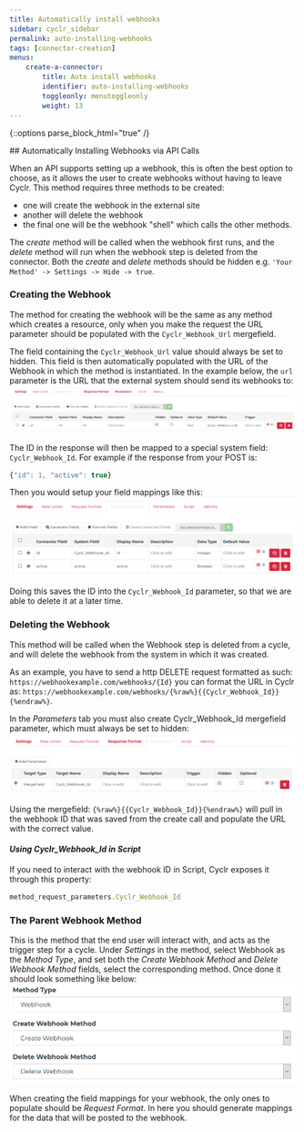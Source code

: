 ```yaml
---
title: Automatically install webhooks
sidebar: cyclr_sidebar
permalink: auto-installing-webhooks
tags: [connector-creation]
menus:
    create-a-connector:
        title: Auto install webhooks
        identifier: auto-installing-webhooks
        toggleonly: menutoggleonly
        weight: 13
---
```

{::options parse_block_html="true" /}
<section class="card">
## Automatically Installing Webhooks via API Calls

When an API supports setting up a webhook, this is often the best option to choose, as it allows the user to create webhooks without having to leave Cyclr.
This method requires three methods to be created:
* one will create the webhook in the external site
* another will delete the webhook
* the final one will be the webhook "shell" which calls the other methods.

The *create* method will be called when the webhook first runs, and the *delete* method will run when the webhook step is deleted from the connector. Both the *create* and *delete* methods should be hidden e.g. `'Your Method' -> Settings -> Hide -> true`.

### Creating the Webhook
The method for creating the webhook will be the same as any method which creates a resource, only when you make the request the URL parameter should be populated with the `Cyclr_Webhook_Url` mergefield. 

The field containing the `Cyclr_Webhook_Url` value should always be set to hidden. This field is then automatically populated with the URL of the Webhook in which the method is instantiated. In the example below, the `url` parameter is the URL that the external system should send its webhooks to:
![](./images/create_webhook_url.png)

The ID in the response will then be mapped to a special system field: `Cyclr_Webhook_Id`.
For example if the response from your POST is: 
```javascript
{"id": 1, "active": true}
```
Then you would setup your field mappings like this:
![](./images/create_webhook_mapping.PNG)

Doing this saves the ID into the `Cyclr_Webhook_Id` parameter, so that we are able to delete it at a later time.

### Deleting the Webhook
This method will be called when the Webhook step is deleted from a cycle, and will delete the webhook from the system in which it was created.

As an example, you have to send a http DELETE request formatted as such: `https://webhookexample.com/webhooks/{Id}` you can format the URL in Cyclr as: `https://webhookexample.com/webhooks/{%raw%}{{Cyclr_Webhook_Id}}{%endraw%}`.

In the *Parameters* tab you must also create Cyclr_Webhook_Id mergefield parameter, which must always be set to hidden:
![](./images/delete_webhook_parameter.png)

Using the mergefield: `{%raw%}{{Cyclr_Webhook_Id}}{%endraw%}` will pull in the webhook ID that was saved from the create call and populate the URL with the correct value.

#### *Using Cyclr_Webhook_Id in Script*
If you need to interact with the webhook ID in Script, Cyclr exposes it through this property:
```javascript 
method_request_parameters.Cyclr_Webhook_Id
```

### The Parent Webhook Method
This is the method that the end user will interact with, and acts as the trigger step for a cycle.
Under *Settings* in the method, select Webhook as the *Method Type*, and set both the *Create Webhook Method* and *Delete Webhook Method* fields, select the corresponding method. Once done it should look something like below:
![](./images/webhook_example_settings.PNG)

When creating the field mappings for your webhook, the only ones to populate should be *Request Format*. In here you should generate mappings for the data that will be posted to the webhook.

</section>
